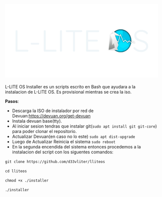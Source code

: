 
![](/pkg/logo/L-LITEOS.png)
---

L-LITE OS Installer es un scripts escrito en Bash que ayudara a la instalacion de L-LITE OS. 
Es provisional mientras se crea la iso.

**Pasos**:
* Descarga la ISO de instalador por red de Devuan:https://devuan.org/get-devuan
* Instala devuan base(tty).
* Al iniciar sesion tendras que instalar git(`sudo apt install git git-core`) para poder clonar el repositorio.
* Actualizar Devuan(en caso no lo este) `sudo apt dist-upgrade`
* Luego de Actualizar Reinicia el sistema `sudo reboot`
* En la segunda encendida del sistema entonces procedemos a la instalacion del script con los siguentes comandos:

`git clone https://github.com/d33vliter/lliteos`

`cd lliteos`

`chmod +x ./installer`

`./installer`
